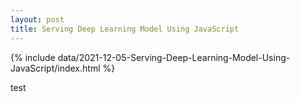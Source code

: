```yaml
---
layout: post
title: Serving Deep Learning Model Using JavaScript
---
```


{% include data/2021-12-05-Serving-Deep-Learning-Model-Using-JavaScript/index.html %}

test
